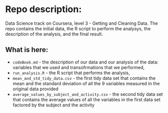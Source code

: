 Repo description:
======================

Data Science track on Coursera, level 3 - Getting and Cleaning Data. The repo contains the initial data, the R script to perform the analysys, the description of the analysis, and the final result.


What is here:
-------------
* `codeBook.md` - the description of our data and our analysis of the data: variables that we used and transofrmations that we performed,
* `run_analysis.R` - the R script that performs the analysis,
* `mean_and_std_tidy_data.csv` - the first tidy data set that contains the mean and the standard deviation of all the 9 variables measured in the original data provided
* `average_values_by_subject_and_activity.csv` - the second tidy data set that contains the average values of all the variables in the first data set factored by the subject and the activity
